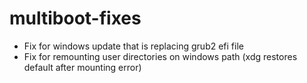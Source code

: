 # multiboot-fixes

- Fix for windows update that is replacing grub2 efi file
- Fix for remounting user directories on windows path (xdg restores default after mounting error)
